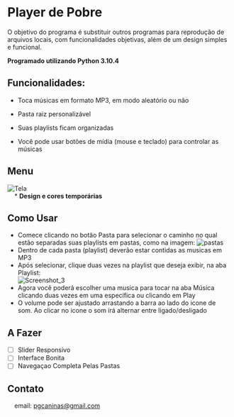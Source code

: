 # Player de Pobre
O objetivo do programa é substituir outros programas para reprodução de arquivos locais, com funcionalidades objetivas, além de um design simples e funcional.  
  
**Programado utilizando Python 3.10.4**

## Funcionalidades:

 - Toca músicas em formato MP3, em modo aleatório ou não
 
 - Pasta raiz personalizável

 - Suas playlists ficam organizadas

 - Você pode usar botões de mídia (mouse e teclado) para controlar as músicas

## Menu
![Tela](https://user-images.githubusercontent.com/11367867/162610585-12e0a599-8db9-467c-9d08-04534fb825cf.jpg "Tela")  
&nbsp;&nbsp;&nbsp;&nbsp;*
**Design e cores temporárias**

## Como Usar
- Comece clicando no botão Pasta para selecionar o caminho no qual estão separadas suas playlists em pastas, como na imagem:
![pastas](https://user-images.githubusercontent.com/11367867/162610691-7ff52891-d89c-4c22-8285-2f715399affc.png "Pastas")  
- Dentro de cada pasta (playlist) deverão estar contidas as musicas em MP3  
- Após selecionar, clique duas vezes na playlist que deseja exibir, na aba Playlist:  
![Screenshot_3](https://user-images.githubusercontent.com/11367867/162610782-bc9365d1-5e97-425d-983d-1b4125837141.jpg "Playlist")  
- Agora você poderá escolher uma musica para tocar na aba Música clicando duas vezes em uma específica ou clicando em Play
- O volume pode ser ajustado arrastando a barra ao lado do icone de som. Ao clicar no icone o som irá alternar entre ligado/desligado



## A Fazer
- [ ] Slider Responsivo
- [ ] Interface Bonita
- [ ] Navegaçao Completa Pelas Pastas

## Contato

&nbsp;&nbsp;&nbsp;&nbsp;email: <pgcaninas@gmail.com>
